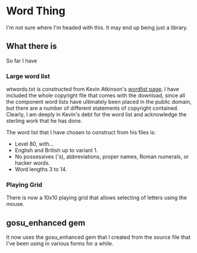 # Word Thing

I'm not sure where I'm headed with this. It may end up being just a library.

## What there is

So far I have

### Large word list

wtwords.txt is constructed from Kevin Atkinson's [wordlist page](http://wordlist.sourceforge.net/). 
I have included the whole copyright file that comes with the download, since
all the component word lists have ultimately been placed in the public domain, 
but there are a number of different statements of copyright contained. Clearly,
I am deeply in Kevin's debt for the word list and acknowledge the sterling work
that he has done.

The word list that I have chosen to construct from his files is:

- Level 80, with...
- English and British up to variant 1.
- No possessives ('s), abbreviations, proper names, Roman numerals, or hacker words. 
- Word lengths 3 to 14.

### Playing Grid

There is now a 10x10 playing grid that allows selecting of letters using the mouse.

## gosu_enhanced gem

It now uses the gosu_enhanced gem that I created from the source file that
I've been using in various forms  for a while.
